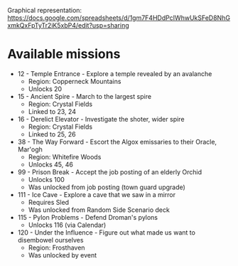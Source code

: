 Graphical representation: https://docs.google.com/spreadsheets/d/1gm7F4HDdPcIWhwUkSFeD8NhGxmkQxFpTyTr2iK5xbP4/edit?usp=sharing

# Available missions

- 12 - Temple Entrance - Explore a temple revealed by an avalanche
  - Region: Copperneck Mountains
  - Unlocks 20
- 15 - Ancient Spire - March to the largest spire
  - Region: Crystal Fields
  - Linked to 23, 24
- 16 - Derelict Elevator - Investigate the shoter, wider spire
  - Region: Crystal Fields
  - Linked to 25, 26
- 38 - The Way Forward - Escort the Algox emissaries to their Oracle, Mar'ogh
  - Region: Whitefire Woods
  - Unlocks 45, 46
- 99 - Prison Break - Accept the job posting of an elderly Orchid
  - Unlocks 100
  - Was unlocked from job posting (town guard upgrade)
- 111 - Ice Cave - Explore a cave that we saw in a mirror
  - Requires Sled
  - Was unlocked from Random Side Scenario deck
- 115 - Pylon Problems - Defend Droman's pylons
  - Unlocks 116 (via Calendar)
- 120 - Under the Influence - Figure out what made us want to disembowel ourselves
  - Region: Frosthaven
  - Was unlocked by event
